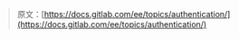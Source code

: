 > 原文：[https://docs.gitlab.com/ee/topics/authentication/](https://docs.gitlab.com/ee/topics/authentication/)